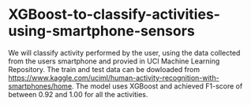 # XGBoost-to-classify-activities-using-smartphone-sensors
We will classify activity performed by the user, using the data collected from the users smartphone and provied in UCI Machine Learning Repository. The train and test data can be dowloaded from https://www.kaggle.com/uciml/human-activity-recognition-with-smartphones/home. The model uses XGBoost and achieved F1-score of between 0.92 and 1.00 for all the activities.
